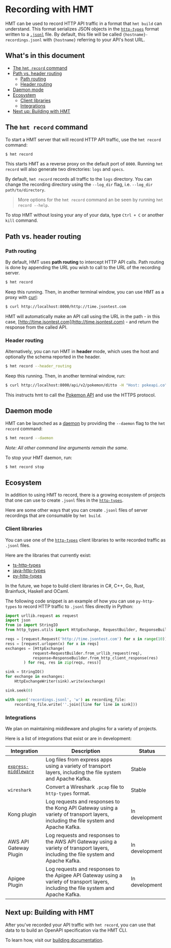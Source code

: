 # Recording with HMT

HMT can be used to record HTTP API traffic in a format that `hmt build` can understand.  This format serializes JSON objects in the [`http-types`](https://github.com/meeshkan/http-types) format written to a [`.jsonl`](http://jsonlines.org) file. By default, this file will be called `{hostname}-recordings.jsonl` with `{hostname}` referring to your API's host URL.

## What's in this document

  - [The `hmt record` command](#the-hmt-record-command)
  - [Path vs. header routing](#path-vs-header-routing)
    - [Path routing](#path-routing)
    - [Header routing](#header-routing)
  - [Daemon mode](#daemon-mode)
  - [Ecosystem](#ecosystem)
    - [Client libraries](#client-libraries)
    - [Integrations](#integrations)
  - [Next up: Building with HMT](#next-up-building-with-hmt)

## The `hmt record` command

To start a HMT server that will record HTTP API traffic, use the `hmt record` command:

```bash
$ hmt record
```

This starts HMT as a reverse proxy on the default port of `8000`. Running `hmt record` will also generate two directories: `logs` and `specs`.

By default, `hmt record` records all traffic to the `logs` directory.  You can change the recording directory using the `--log_dir` flag, i.e. `--log_dir path/to/directory`. 

> More options for the `hmt record` command an be seen by running `hmt record --help`.

To stop HMT without losing your any of your data, type `Ctrl + C` or another `kill` command.  

## Path vs. header routing

### Path routing

By default, HMT uses **path routing** to intercept HTTP API calls. Path routing is done by appending the URL you wish to call to the URL of the recording server.

```bash
$ hmt record
```

Keep this running. Then, in another terminal window, you can use HMT as a proxy with [curl](https://curl.haxx.se/):

```bash
$ curl http://localhost:8000/http://time.jsontest.com
```

HMT will automatically make an API call using the URL in the path - in this case, [http://time.jsontest.com](http://time.jsontest.com) - and return the response from the called API.

### Header routing

Alternatively, you can run HMT in **header** mode, which uses the host and optionally the schema reported in the header.

```bash
$ hmt record --header_routing
```
Keep this running. Then, in another terminal window, run:

```bash
$ curl http://localhost:8000/api/v2/pokemon/ditto -H "Host: pokeapi.co" -H "X-HMT-Scheme: https"
```

This instructs hmt to call the [Pokemon API](https://pokeapi.co/) and use the HTTPS protocol.

## Daemon mode

HMT can be launched as a [daemon](https://docs.docker.com/engine/reference/commandline/dockerd/) by providing the `--daemon` flag to the `hmt record` command:

```bash
$ hmt record --daemon
```

_Note: All other command line arguments remain the same._

To stop your HMT daemon, run:

```bash
$ hmt record stop
```

## Ecosystem

In addition to using HMT to record, there is a growing ecosystem of projects that one can use to create `.jsonl` files in the [`http-types`](https://github.com/meeshkan/http-types).

Here are some other ways that you can create `.jsonl` files of server recordings that are consumable by `hmt build`.

### Client libraries

You can use one of the [`http-types`](https://github.com/meeshkan/http-types) client libraries to write recorded traffic as `.jsonl` files. 

Here are the libraries that currently exist:

- [ts-http-types](https://github.com/meeshkan/ts-http-types)
- [java-http-types](https://github.com/meeshkan/java-http-types)
- [py-http-types](https://github.com/meeshkan/py-http-types)

In the future, we hope to build client libraries in C#, C++, Go, Rust, Brainfuck, Haskell and OCaml.

The following code snippet is an example of how you can use `py-http-types` to record HTTP traffic to `.jsonl` files directly in Python:

```python
import urllib.request as request
import json
from io import StringIO
from http_types.utils import HttpExchange, RequestBuilder, ResponseBuilder, HttpExchangeWriter

reqs = [request.Request('http://time.jsontest.com') for x in range(10)]
ress = [request.urlopen(x) for x in reqs]
exchanges = [HttpExchange(
            request=RequestBuilder.from_urllib_request(req),
            response=ResponseBuilder.from_http_client_response(res)
        ) for req, res in zip(reqs, ress)]

sink = StringIO()
for exchange in exchanges:
    HttpExchangeWriter(sink).write(exchange)

sink.seek(0)

with open('recordings.jsonl', 'w') as recording_file:
    recording_file.write(''.join([line for line in sink]))
```

### Integrations

We plan on maintaining middleware and plugins for a variety of projects. 

Here is a list of integrations that exist or are in development:

| Integration | Description | Status |
| ----------- | ----------- | ------ |
| [`express-middleware`](https://github.com/meeshkan/express-middleware) | Log files from express apps using a variety of transport layers, including the file system and Apache Kafka. | Stable |
| `wireshark` | Convert a Wireshark `.pcap` file to `http-types` format. | Stable |
| Kong plugin | Log requests and responses to the Kong API Gateway using a variety of transport layers, including the file system and Apache Kafka. | In development |
| AWS API Gateway Plugin | Log requests and responses to the AWS API Gateway using a variety of transport layers, including the file system and Apache Kafka. | In development |
| Apigee Plugin | Log requests and responses to the Apigee API Gateway using a variety of transport layers, including the file system and Apache Kafka. | In development |

## Next up: Building with HMT

After you've recorded your API traffic with `hmt record`, you can use that data to to build an OpenAPI specification via the HMT CLI. 

To learn how, visit our [building documentation](./BUILD.md).
